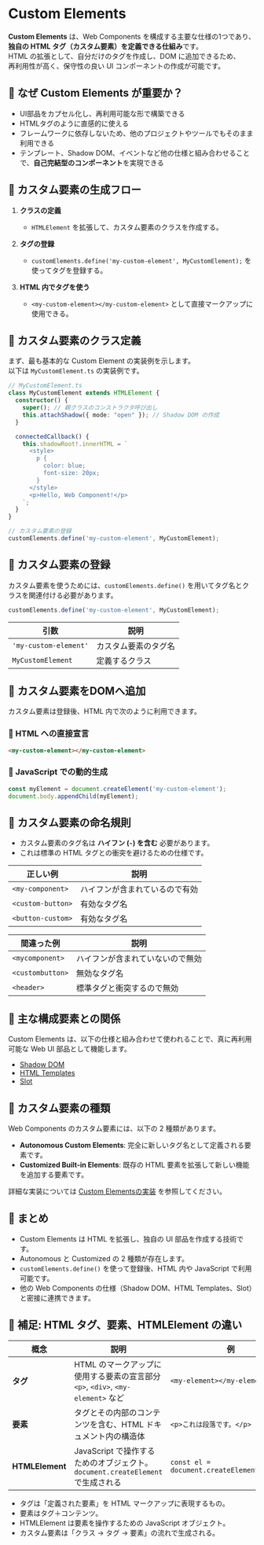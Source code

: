 # Custom Elements

**Custom Elements** は、Web Components を構成する主要な仕様の1つであり、**独自の HTML タグ（カスタム要素）を定義できる仕組み**です。  
HTML の拡張として、自分だけのタグを作成し、DOM に追加できるため、  
再利用性が高く、保守性の良い UI コンポーネントの作成が可能です。

## 🔹 なぜ Custom Elements が重要か？

- UI部品をカプセル化し、再利用可能な形で構築できる
- HTMLタグのように直感的に使える
- フレームワークに依存しないため、他のプロジェクトやツールでもそのまま利用できる
- テンプレート、Shadow DOM、イベントなど他の仕様と組み合わせることで、**自己完結型のコンポーネント**を実現できる


## 🔹 カスタム要素の生成フロー
1. **クラスの定義**  
   - `HTMLElement` を拡張して、カスタム要素のクラスを作成する。
   
2. **タグの登録**  
   - `customElements.define('my-custom-element', MyCustomElement);` を使ってタグを登録する。

3. **HTML 内でタグを使う**  
   - `<my-custom-element></my-custom-element>` として直接マークアップに使用できる。


## 🔹 カスタム要素のクラス定義
まず、最も基本的な Custom Element の実装例を示します。  
以下は `MyCustomElement.ts` の実装例です。

```ts
// MyCustomElement.ts
class MyCustomElement extends HTMLElement {
  constructor() {
    super(); // 親クラスのコンストラクタ呼び出し
    this.attachShadow({ mode: "open" }); // Shadow DOM の作成
  }

  connectedCallback() {
    this.shadowRoot!.innerHTML = `
      <style>
        p {
          color: blue;
          font-size: 20px;
        }
      </style>
      <p>Hello, Web Component!</p>
    `;
  }
}

// カスタム要素の登録
customElements.define('my-custom-element', MyCustomElement);
```

## 🔹 カスタム要素の登録
カスタム要素を使うためには、`customElements.define()` を用いてタグ名とクラスを関連付ける必要があります。

```ts
customElements.define('my-custom-element', MyCustomElement);
```

| 引数 | 説明 |
|-------|------|
| `'my-custom-element'` | カスタム要素のタグ名 |
| `MyCustomElement` | 定義するクラス |

## 🔹 カスタム要素をDOMへ追加
カスタム要素は登録後、HTML 内で次のように利用できます。

### 📌 HTML への直接宣言

```html
<my-custom-element></my-custom-element>
```

### 📌 JavaScript での動的生成
```ts
const myElement = document.createElement('my-custom-element');
document.body.appendChild(myElement);
```

## 🔹 カスタム要素の命名規則
- カスタム要素のタグ名は **ハイフン (`-`) を含む** 必要があります。
- これは標準の HTML タグとの衝突を避けるための仕様です。

| 正しい例 | 説明 |
|-----------|---------|
| `<my-component>` | ハイフンが含まれているので有効 |
| `<custom-button>` | 有効なタグ名 |  
| `<button-custom>` | 有効なタグ名 |

| 間違った例 | 説明 |
|-----------|---------|
| `<mycomponent>` | ハイフンが含まれていないので無効 |
| `<custombutton>` | 無効なタグ名 |
| `<header>` | 標準タグと衝突するので無効 |


## 🔹 主な構成要素との関係
Custom Elements は、以下の仕様と組み合わせて使われることで、真に再利用可能な Web UI 部品として機能します。

- [Shadow DOM](/concepts/shadow-dom)
- [HTML Templates](/concepts/html-templates)
- [Slot](/concepts/slot)


## 🔹 カスタム要素の種類
Web Components のカスタム要素には、以下の 2 種類があります。

- **Autonomous Custom Elements**: 完全に新しいタグ名として定義される要素です。
- **Customized Built-in Elements**: 既存の HTML 要素を拡張して新しい機能を追加する要素です。

詳細な実装については [Custom Elementsの実装](../typescript/custom-element-implementation.md) を参照してください。


## 🔹 まとめ
- Custom Elements は HTML を拡張し、独自の UI 部品を作成する技術です。
- Autonomous と Customized の 2 種類が存在します。
- `customElements.define()` を使って登録後、HTML 内や JavaScript で利用可能です。
- 他の Web Components の仕様（Shadow DOM、HTML Templates、Slot）と密接に連携できます。


## 🔹 補足: HTML タグ、要素、HTMLElement の違い

| 概念 | 説明 | 例  |
|---|---|---|
| **タグ**    | HTML のマークアップに使用する要素の宣言部分<br> `<p>`, `<div>`, `<my-element>` など | `<my-element></my-element>` |
| **要素**    | タグとその内部のコンテンツを含む、HTML ドキュメント内の構造体 | `<p>これは段落です。</p>` |
| **HTMLElement** | JavaScript で操作するためのオブジェクト。`document.createElement`で生成される | `const el = document.createElement('div');` |

- タグは「定義された要素」を HTML マークアップに表現するもの。
- 要素はタグ＋コンテンツ。
- HTMLElement は要素を操作するための JavaScript オブジェクト。
- カスタム要素は「クラス → タグ → 要素」の流れで生成される。
